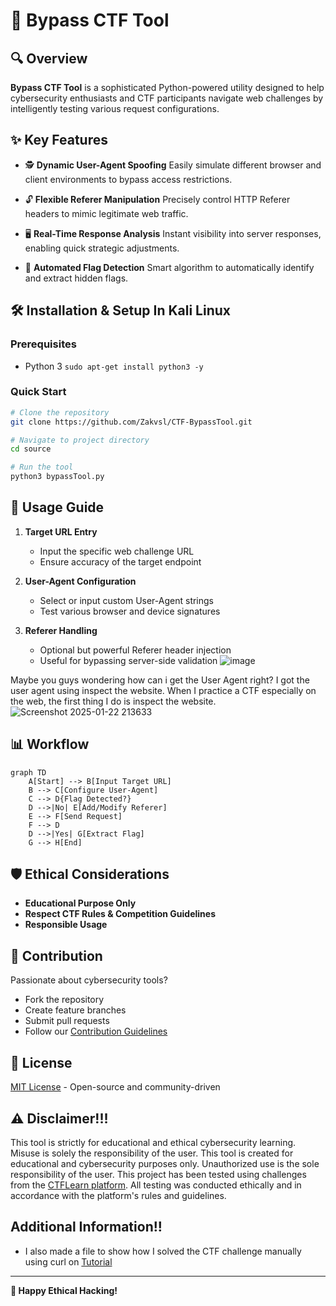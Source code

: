 # 🚩 Bypass CTF Tool

## 🔍 Overview
**Bypass CTF Tool** is a sophisticated Python-powered utility designed to help cybersecurity enthusiasts and CTF participants navigate web challenges by intelligently testing various request configurations.

## ✨ Key Features
- 🕵️ **Dynamic User-Agent Spoofing**
  Easily simulate different browser and client environments to bypass access restrictions.

- 🔓 **Flexible Referer Manipulation**
  Precisely control HTTP Referer headers to mimic legitimate web traffic.

- 🖥️ **Real-Time Response Analysis**
  Instant visibility into server responses, enabling quick strategic adjustments.

- 🎯 **Automated Flag Detection**
  Smart algorithm to automatically identify and extract hidden flags.

## 🛠 Installation & Setup In Kali Linux

### Prerequisites
- Python 3 `sudo apt-get install python3 -y`

### Quick Start
```bash
# Clone the repository
git clone https://github.com/Zakvsl/CTF-BypassTool.git

# Navigate to project directory
cd source

# Run the tool
python3 bypassTool.py
```

## 🚀 Usage Guide

1. **Target URL Entry**
   - Input the specific web challenge URL
   - Ensure accuracy of the target endpoint

2. **User-Agent Configuration**
   - Select or input custom User-Agent strings
   - Test various browser and device signatures

3. **Referer Handling**
   - Optional but powerful Referer header injection
   - Useful for bypassing server-side validation
![image](https://github.com/user-attachments/assets/14d46fdb-05e1-44e5-b055-c7a327646ce8)

Maybe you guys wondering how can i get the User Agent right?
I got the user agent using inspect the website. When I practice a CTF especially on the web, the first thing I do is inspect the website.
![Screenshot 2025-01-22 213633](https://github.com/user-attachments/assets/f08fa038-2556-40ad-8a38-209bbd0e18d8)
## 📊 Workflow
```mermaid
graph TD
    A[Start] --> B[Input Target URL]
    B --> C[Configure User-Agent]
    C --> D{Flag Detected?}
    D -->|No| E[Add/Modify Referer]
    E --> F[Send Request]
    F --> D
    D -->|Yes| G[Extract Flag]
    G --> H[End]
```

## 🛡️ Ethical Considerations
- **Educational Purpose Only**
- **Respect CTF Rules & Competition Guidelines**
- **Responsible Usage**

## 🤝 Contribution
Passionate about cybersecurity tools? 
- Fork the repository
- Create feature branches
- Submit pull requests
- Follow our [Contribution Guidelines](CONTRIBUTING.md)

## 📜 License
[MIT License](LICENSE) - Open-source and community-driven

## ⚠️ Disclaimer!!!
This tool is strictly for educational and ethical cybersecurity learning. Misuse is solely the responsibility of the user.
This tool is created for educational and cybersecurity purposes only. 
Unauthorized use is the sole responsibility of the user.
This project has been tested using challenges from the [CTFLearn platform](https://ctflearn.com/). All testing was conducted ethically and in accordance with the platform's rules and guidelines.

## Additional Information!!
- I also made a file to show how I solved the CTF challenge manually using curl on [Tutorial](TUTORIAL.md)
---

**🔐 Happy Ethical Hacking!**

